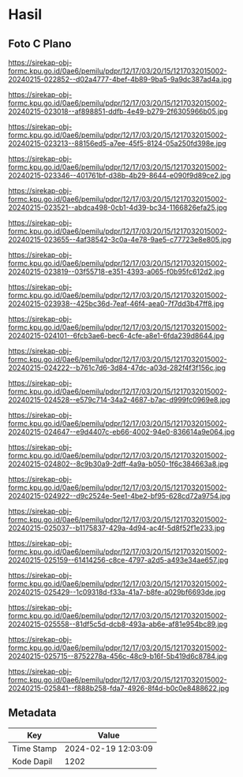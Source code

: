 # Hasil

## Foto C Plano

https://sirekap-obj-formc.kpu.go.id/0ae6/pemilu/pdpr/12/17/03/20/15/1217032015002-20240215-022852--d02a4777-4bef-4b89-9ba5-9a9dc387ad4a.jpg

https://sirekap-obj-formc.kpu.go.id/0ae6/pemilu/pdpr/12/17/03/20/15/1217032015002-20240215-023018--af898851-ddfb-4e49-b279-2f6305966b05.jpg

https://sirekap-obj-formc.kpu.go.id/0ae6/pemilu/pdpr/12/17/03/20/15/1217032015002-20240215-023213--88156ed5-a7ee-45f5-8124-05a250fd398e.jpg

https://sirekap-obj-formc.kpu.go.id/0ae6/pemilu/pdpr/12/17/03/20/15/1217032015002-20240215-023346--401761bf-d38b-4b29-8644-e090f9d89ce2.jpg

https://sirekap-obj-formc.kpu.go.id/0ae6/pemilu/pdpr/12/17/03/20/15/1217032015002-20240215-023521--abdca498-0cb1-4d39-bc34-1166826efa25.jpg

https://sirekap-obj-formc.kpu.go.id/0ae6/pemilu/pdpr/12/17/03/20/15/1217032015002-20240215-023655--4af38542-3c0a-4e78-9ae5-c77723e8e805.jpg

https://sirekap-obj-formc.kpu.go.id/0ae6/pemilu/pdpr/12/17/03/20/15/1217032015002-20240215-023819--03f55718-e351-4393-a065-f0b95fc612d2.jpg

https://sirekap-obj-formc.kpu.go.id/0ae6/pemilu/pdpr/12/17/03/20/15/1217032015002-20240215-023938--425bc36d-7eaf-46f4-aea0-7f7dd3b47ff8.jpg

https://sirekap-obj-formc.kpu.go.id/0ae6/pemilu/pdpr/12/17/03/20/15/1217032015002-20240215-024101--6fcb3ae6-bec6-4cfe-a8e1-6fda239d8644.jpg

https://sirekap-obj-formc.kpu.go.id/0ae6/pemilu/pdpr/12/17/03/20/15/1217032015002-20240215-024222--b761c7d6-3d84-47dc-a03d-282f4f3f156c.jpg

https://sirekap-obj-formc.kpu.go.id/0ae6/pemilu/pdpr/12/17/03/20/15/1217032015002-20240215-024528--e579c714-34a2-4687-b7ac-d999fc0969e8.jpg

https://sirekap-obj-formc.kpu.go.id/0ae6/pemilu/pdpr/12/17/03/20/15/1217032015002-20240215-024647--e9d4407c-eb66-4002-94e0-836614a9e064.jpg

https://sirekap-obj-formc.kpu.go.id/0ae6/pemilu/pdpr/12/17/03/20/15/1217032015002-20240215-024802--8c9b30a9-2dff-4a9a-b050-1f6c384663a8.jpg

https://sirekap-obj-formc.kpu.go.id/0ae6/pemilu/pdpr/12/17/03/20/15/1217032015002-20240215-024922--d9c2524e-5ee1-4be2-bf95-628cd72a9754.jpg

https://sirekap-obj-formc.kpu.go.id/0ae6/pemilu/pdpr/12/17/03/20/15/1217032015002-20240215-025037--b1175837-429a-4d94-ac4f-5d8f52f1e233.jpg

https://sirekap-obj-formc.kpu.go.id/0ae6/pemilu/pdpr/12/17/03/20/15/1217032015002-20240215-025159--61414256-c8ce-4797-a2d5-a493e34ae657.jpg

https://sirekap-obj-formc.kpu.go.id/0ae6/pemilu/pdpr/12/17/03/20/15/1217032015002-20240215-025429--1c09318d-f33a-41a7-b8fe-a029bf6693de.jpg

https://sirekap-obj-formc.kpu.go.id/0ae6/pemilu/pdpr/12/17/03/20/15/1217032015002-20240215-025558--81df5c5d-dcb8-493a-ab6e-af81e954bc89.jpg

https://sirekap-obj-formc.kpu.go.id/0ae6/pemilu/pdpr/12/17/03/20/15/1217032015002-20240215-025715--8752278a-456c-48c9-b16f-5b419d6c8784.jpg

https://sirekap-obj-formc.kpu.go.id/0ae6/pemilu/pdpr/12/17/03/20/15/1217032015002-20240215-025841--f888b258-fda7-4926-8f4d-b0c0e8488622.jpg


## Metadata

| Key        | Value               |
| ---------- | ------------------- |
| Time Stamp | 2024-02-19 12:03:09 |
| Kode Dapil | 1202                |




